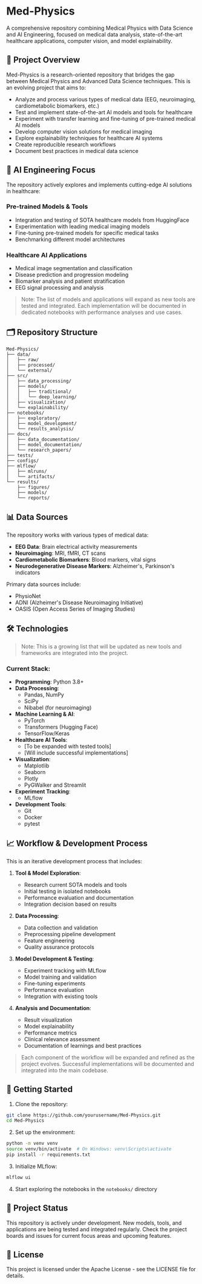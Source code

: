 # Med-Physics

A comprehensive repository combining Medical Physics with Data Science and AI Engineering, focused on medical data analysis, state-of-the-art healthcare applications, computer vision, and model explainability.

## 🎯 Project Overview

Med-Physics is a research-oriented repository that bridges the gap between Medical Physics and Advanced Data Science techniques. This is an evolving project that aims to:

- Analyze and process various types of medical data (EEG, neuroimaging, cardiometabolic biomarkers, etc.)
- Test and implement state-of-the-art AI models and tools for healthcare
- Experiment with transfer learning and fine-tuning of pre-trained medical AI models
- Develop computer vision solutions for medical imaging
- Explore explainability techniques for healthcare AI systems
- Create reproducible research workflows
- Document best practices in medical data science

## 🤖 AI Engineering Focus

The repository actively explores and implements cutting-edge AI solutions in healthcare:

### Pre-trained Models & Tools
- Integration and testing of SOTA healthcare models from HuggingFace
- Experimentation with leading medical imaging models
- Fine-tuning pre-trained models for specific medical tasks
- Benchmarking different model architectures

### Healthcare AI Applications
- Medical image segmentation and classification
- Disease prediction and progression modeling
- Biomarker analysis and patient stratification
- EEG signal processing and analysis

> Note: The list of models and applications will expand as new tools are tested and integrated. Each implementation will be documented in dedicated notebooks with performance analyses and use cases.

## 🗂️ Repository Structure

```
Med-Physics/
├── data/                      
│   ├── raw/                   
│   ├── processed/             
│   └── external/             
├── src/                    
│   ├── data_processing/   
│   ├── models/               
│   │   ├── traditional/      
│   │   └── deep_learning/ 
│   ├── visualization/        
│   └── explainability/       
├── notebooks/                 
│   ├── exploratory/          
│   ├── model_development/    
│   └── results_analysis/    
├── docs/                     
│   ├── data_documentation/   
│   ├── model_documentation/ 
│   └── research_papers/       
├── tests/                    
├── configs/                   
├── mlflow/                   
│   ├── mlruns/               
│   └── artifacts/             
└── results/               
    ├── figures/            
    ├── models/               
    └── reports/              
```

## 📊 Data Sources

The repository works with various types of medical data:

- **EEG Data**: Brain electrical activity measurements
- **Neuroimaging**: MRI, fMRI, CT scans
- **Cardiometabolic Biomarkers**: Blood markers, vital signs
- **Neurodegenerative Disease Markers**: Alzheimer's, Parkinson's indicators

Primary data sources include:
- PhysioNet
- ADNI (Alzheimer's Disease Neuroimaging Initiative)
- OASIS (Open Access Series of Imaging Studies)

## 🛠️ Technologies

> Note: This is a growing list that will be updated as new tools and frameworks are integrated into the project.

### Current Stack:
- **Programming**: Python 3.8+
- **Data Processing**: 
  - Pandas, NumPy
  - SciPy
  - Nibabel (for neuroimaging)
- **Machine Learning & AI**:
  - PyTorch
  - Transformers (Hugging Face)
  - TensorFlow/Keras
- **Healthcare AI Tools**:
  - [To be expanded with tested tools]
  - [Will include successful implementations]
- **Visualization**:
  - Matplotlib
  - Seaborn
  - Plotly
  - PyGWalker and Streamlit
- **Experiment Tracking**:
  - MLflow
- **Development Tools**:
  - Git
  - Docker
  - pytest

## 📈 Workflow & Development Process

This is an iterative development process that includes:

1. **Tool & Model Exploration**:
   - Research current SOTA models and tools
   - Initial testing in isolated notebooks
   - Performance evaluation and documentation
   - Integration decision based on results

2. **Data Processing**:
   - Data collection and validation
   - Preprocessing pipeline development
   - Feature engineering
   - Quality assurance protocols

3. **Model Development & Testing**:
   - Experiment tracking with MLflow
   - Model training and validation
   - Fine-tuning experiments
   - Performance evaluation
   - Integration with existing tools

4. **Analysis and Documentation**:
   - Result visualization
   - Model explainability
   - Performance metrics
   - Clinical relevance assessment
   - Documentation of learnings and best practices

> Each component of the workflow will be expanded and refined as the project evolves. Successful implementations will be documented and integrated into the main codebase.

## 🚀 Getting Started

1. Clone the repository:
```bash
git clone https://github.com/yourusername/Med-Physics.git
cd Med-Physics
```

2. Set up the environment:
```bash
python -m venv venv
source venv/bin/activate  # On Windows: venv\Scripts\activate
pip install -r requirements.txt
```

3. Initialize MLflow:
```bash
mlflow ui
```

4. Start exploring the notebooks in the `notebooks/` directory

## 🚧 Project Status

This repository is actively under development. New models, tools, and applications are being tested and integrated regularly. Check the project boards and issues for current focus areas and upcoming features.

## 📝 License

This project is licensed under the Apache License - see the LICENSE file for details.
